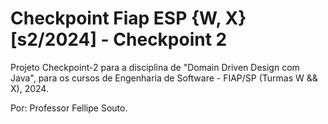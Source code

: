 # Checkpoint Fiap ESP {W, X} [s2/2024] - Checkpoint 2
Projeto Checkpoint-2 para a disciplina de "Domain Driven Design com Java", para os cursos de Engenharia de Software - FIAP/SP (Turmas W && X), 2024. 

Por: Professor Fellipe Souto.